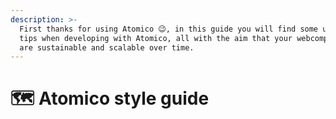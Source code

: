```yaml
---
description: >-
  First thanks for using Atomico 😉, in this guide you will find some useful
  tips when developing with Atomico, all with the aim that your webcomponents
  are sustainable and scalable over time.
---
```


# 🗺 Atomico style guide

